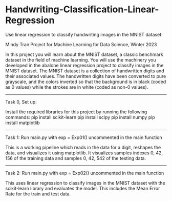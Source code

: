 # Handwriting-Classification-Linear-Regression
Use linear regression to classify handwriting images in the MNIST dataset.

Mindy Tran
Project for Machine Learning for Data Science, Winter 2023

In this project you will learn about the MNIST dataset, a classic benchmark dataset in the field of machine
learning.
You will use the machinery you developed in the abalone linear regression project to classify images
in the MNIST dataset. The MNIST dataset is a collection of handwritten digits and their associated values. The handwritten
digits have been converted to pure grayscale, and the colors inverted so that the background is in
black (coded as 0 values) while the strokes are in white (coded as non-0 values).




*********************************************************************************
Task 0, Set up:

Install the required libraries for this project by running the following commands:
pip install scikit-learn
pip install scipy
pip install numpy
pip install matplotlib


*********************************************************************************
Task 1:  Run main.py with exp = Exp01() uncommented in the main function

This is a working pipeline which reads in the data for a digit, reshapes the data, and visualizes it using matplotlib. It visualizes samples indexes 0, 42, 156 of the training data and samples 0, 42, 542 of the testing data.
*********************************************************************************
Task 2:  Run main.py with exp = Exp02() uncommented in the main function

This uses linear regression to classify images in the MNIST dataset with the scikit-learn library and evaluates the model.
This includes the Mean Error Rate for the train and test data.
